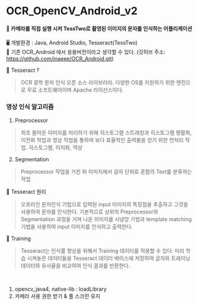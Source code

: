 # OCR_OpenCV_Android_v2

#### 📢 카메라를 직접 실행 시켜 TessTwo로 촬영된 이미지의 문자를 인식하는 어플리케이션
🖥️ 개발환경 : Java, Android Studio, Tesseract(TessTwo)  
📜 기존 OCR_Android 에서 응용버전이라고 생각할 수 있다. (깃허브 주소: https://github.com/inaeee/OCR_Android.git)

📜 Tesseract ?
> OCR 광학 문자 인식 오픈 소스 라이브러리. 
> 다양한 OS를 지원하기 위한 엔진으로 무료 소프트웨어이며 Apache 라이선스이다.

### 영상 인식 알고리즘
1. Preprocessor
> 최초 들어온 이미지를 처리하기 위해 히스토그램 스트레칭과 히스토그램 평활화, 이진화 작업과
영상 작업을 통하여 보다 효율적인 출력물을 얻기 위한 전처리 작업.
히스토그램, 이치화, 역상
2. Segmentation
> Preprocessor 작업을 거친 뒤 이미지에서 글자 단위로 혼합의 Text를 분류하는 작업

📜 Tesseract 원리
> 오프라인 문자인식 기법으로 입력된 input 이미지의 특징점을 추출하고 그것을 사용하여 문자를 인식한다.
기본적으로 상위의 Preprocessor와 Segmentation 과정을 거쳐 나온 이미지를 시녕망 기법과 template matching 기법을 사용하여
input 이미지를 인식하고 출력한다.

📜 Training
> Tesseract는 인식률 향상을 위해서  Training 데이터를 적용할 수 있다.
미리 학습 시켜놓은 데이터들을 Tesseract 데이터 베이스에 저장하여 글자와 트레이닝 데이터와 유사율을 비교하여 인식 결과를 반환한다.

<br>

1. opencv_java4, native-lib : loadLibrary
2. 카메라 사용 권한 받기 & 풀 스크린 유지
